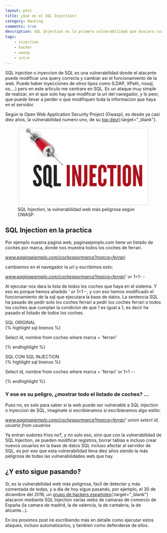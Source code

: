 ```yaml
---
layout: post
title: ¿Que es el SQL Injection?
category: Hacking
comments: true
description: SQL Injection es la primera vulnerabilidad que buscara cualquier hacker en una pagina web. Es un ataque facil de hacer, y cuyo resultado puede ser catastrofico para una empresa.
tags:
    - injection
    - hacker
    - owasp
    - intro
---
```



SQL injection o inyeccion de SQL es una vulnerabilidad donde el atacante puede modificar una query correcta y cambiar asi el funcionamiento de la web. Puede haber inyecciones de otros tipos como (LDAP, XPath, nosql, os....) pero en este articulo me centrare en SQL. Es un ataque muy simple de realizar, en el que solo hay que modificar la url del navegador, y lo peor, que puede llevar a perder o que modifiquen toda la informacion que haya en el servidor.

Según la Open Web Application Security Project (Owasp), es desde ya casi diez años, la vulnerabilidad numero uno, de su [top diez](https://www.owasp.org/index.php/Top_10_2013-A1-Injection){:target="_blank"}. 




<figure>
<img alt="que es sql injection" class="img img-responsive" src="/resources/images/que-es-sql-injection/sql-injection.png"/>
<figcaption>
SQL Injection, la vulnerabilidad web más peligrosa según OWASP. 
</figcaption>
</figure>

## SQL Injection en la practica

Por ejemplo nuestra pagina web, paginaejemplo.com tiene un listado de coches por marca, donde nos muestra todos los coches de ferrari.

*www.paginaejemplo.com/cochespormarca?marca=ferrari*

cambiamos en el navegador la url y escribimos esto:

*www.paginaejemplo.com/cochespormarca?marca=ferrari' or 1=1- -*

Al ejecutar nos dara la lista de todos los coches que haya en el sistema. Y eso es porque hemos añadido *' or 1=1--*, y con eso hemos modificado el funcionamiento de la sql que ejecutara la base de datos. La sentencia SQL ha pasado de pedir solo los coches ferrari a pedir los coches ferrari o todos los coches que cumplan la condicion de que 1 es igual a 1, es decir ha pasado el listado de todos los coches.

<div class="env-header">SQL ORIGINAL</div>
{% highlight sql linenos %}

Select id, nombre from coches where marca = 'ferrari'

{% endhighlight %}

<div class="env-header">SQL CON SQL INJECTION</div>
{% highlight sql linenos %}

Select id, nombre from coches where marca = 'ferrari' 
or 1=1 --

{% endhighlight %}

### Y ese es su peligro, ¿mostrar todo el listado de coches? ...

Pues no, es solo para saber si la web puede ser vulnerable a SQL injection o inyeccion de SQL, imaginate si escribieramos si escribieramos algo estilo:

*www.paginaejemplo.com/cochespormarca?marca=ferrari' union select id, usuario from usuarios*

Ya entran sudores frios no?, y no solo eso, sino que con la vulnerabilidad de SQL Injection, se pueden modificar registros, borrar tablas e incluso crear nuevos usuarios en la base de datos SQL incluso afectar al servidor de SQL, es por eso que esta vulnerabilidad lleva diez años siendo la más peligrosa de todas las vulnerabilidades web que hay.

## ¿Y esto sigue pasando?

Si, es la vulnerabilidad web más peligrosa, facil de detectar y más comentada de todas, y a dia de hoy sigue pasando, por ejemplo, el 30 de diciembre del 2016, un [grupo de hackers españoles](http://la9deanon.tumblr.com/post/155170575049/haciendo-lulz-con-las-c%C3%A1maras-de-comercio-del){:target="_blank"} atacaron mediante SQL Injection varias webs de camaras de comercio de España (la camara de madrid, la de valencia, la de cantabria, la de alicante...).

En los proximos post ire escribiendo más en detalle como ejecutar estos ataques, incluso automatizarlos, y tambien como defenderse de ellos.









